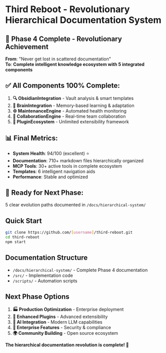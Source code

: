 # Third Reboot - Revolutionary Hierarchical Documentation System

## 🎉 Phase 4 Complete - Revolutionary Achievement

**From**: "Never get lost in scattered documentation"  
**To**: **Complete intelligent knowledge ecosystem with 5 integrated components**

## ✅ All Components 100% Complete:
1. **🔍 ObsidianIntegration** - Vault analysis & smart templates
2. **🧠 BrainIntegration** - Memory-based learning & adaptation  
3. **⚙️ MaintenanceEngine** - Automated health monitoring
4. **🤝 CollaborationEngine** - Real-time team collaboration
5. **🔌 PluginEcosystem** - Unlimited extensibility framework

## 📊 Final Metrics:
- **System Health**: 94/100 (excellent) ⭐
- **Documentation**: 710+ markdown files hierarchically organized
- **MCP Tools**: 30+ active tools in complete ecosystem
- **Templates**: 6 intelligent navigation aids
- **Performance**: Stable and optimized

## 🚀 Ready for Next Phase:
5 clear evolution paths documented in `/docs/hierarchical-system/`

## Quick Start

```bash
git clone https://github.com/[username]/third-reboot.git
cd third-reboot
npm start
```

## Documentation Structure

- `/docs/hierarchical-system/` - Complete Phase 4 documentation
- `/src/` - Implementation code  
- `/scripts/` - Automation scripts

## Next Phase Options

1. **🏭 Production Optimization** - Enterprise deployment
2. **🔌 Enhanced Plugins** - Advanced extensibility  
3. **🤖 AI Integration** - Modern LLM capabilities
4. **🏢 Enterprise Features** - Security & compliance
5. **🌍 Community Building** - Open source ecosystem

**The hierarchical documentation revolution is complete! 🌟**
